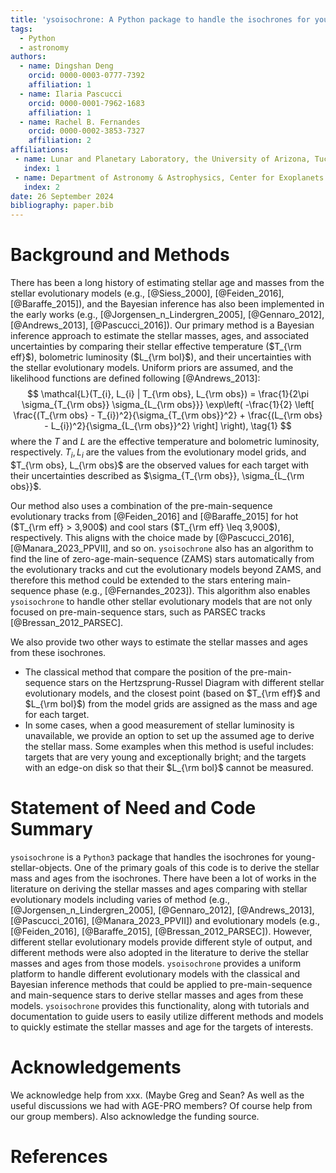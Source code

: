 ```yaml
---
title: 'ysoisochrone: A Python package to handle the isochrones for young stellar objects'
tags:
  - Python
  - astronomy
authors:
  - name: Dingshan Deng
    orcid: 0000-0003-0777-7392
    affiliation: 1
  - name: Ilaria Pascucci
    orcid: 0000-0001-7962-1683
    affiliation: 1
  - name: Rachel B. Fernandes
    orcid: 0000-0002-3853-7327
    affiliation: 2
affiliations:
 - name: Lunar and Planetary Laboratory, the University of Arizona, Tucson, AZ 85721, USA
   index: 1
 - name: Department of Astronomy & Astrophysics, Center for Exoplanets and Habitable Worlds, The Pennsylvania State University, University Park, PA 16802
   index: 2
date: 26 September 2024
bibliography: paper.bib
---
```


# Background and Methods

There has been a long history of estimating stellar age and masses from the stellar evolutionary models (e.g., [@Siess_2000], [@Feiden_2016], [@Baraffe_2015]), and the Bayesian inference has also been implemented in the early works (e.g., [@Jorgensen_n_Lindergren_2005], [@Gennaro_2012], [@Andrews_2013], [@Pascucci_2016]). Our primary method is a Bayesian inference approach to estimate the stellar masses, ages, and associated uncertainties by comparing their stellar effective temperature ($T_{\rm eff}$), bolometric luminosity ($L_{\rm bol}$), and their uncertainties with the stellar evolutionary models. Uniform priors are assumed, and the likelihood functions are defined following [@Andrews_2013]: 
$$
\mathcal{L}(T_{i}, L_{i} | T_{\rm obs}, L_{\rm obs}) = \frac{1}{2\pi \sigma_{T_{\rm obs}} \sigma_{L_{\rm obs}}} \exp\left( -\frac{1}{2} \left[ \frac{(T_{\rm obs} - T_{i})^2}{\sigma_{T_{\rm obs}}^2} + \frac{(L_{\rm obs} - L_{i})^2}{\sigma_{L_{\rm obs}}^2} \right] \right), \tag{1}
$$
where the $T$ and $L$ are the effective temperature and bolometric luminosity, respectively. $T_i, L_i$ are the values from the evolutionary model grids, and $T_{\rm obs}, L_{\rm obs}$ are the observed values for each target with their uncertainties described as $\sigma_{T_{\rm obs}}, \sigma_{L_{\rm obs}}$. 

Our method also uses a combination of the pre-main-sequence evolutionary tracks from  [@Feiden_2016] and [@Baraffe_2015] for hot ($T_{\rm eff} > 3,900$) and cool stars ($T_{\rm eff} \leq 3,900$), respectively. This aligns with the choice made by [@Pascucci_2016], [@Manara_2023_PPVII], and so on. `ysoisochrone` also has an algorithm to find the line of zero-age-main-sequence (ZAMS) stars automatically from the evolutionary tracks and cut the evolutionary models beyond ZAMS, and therefore this method could be extended to the stars entering main-sequence phase (e.g., [@Fernandes_2023]). This algorithm also enables `ysoisochrone` to handle other stellar evolutionary models that are not only focused on pre-main-sequence stars, such as PARSEC tracks [@Bressan_2012_PARSEC].

We also provide two other ways to estimate the stellar masses and ages from these isochrones. 
- The classical method that compare the position of the pre-main-sequence stars on the Hertzsprung-Russel Diagram with different stellar evolutionary models, and the closest point (based on $T_{\rm eff}$ and $L_{\rm bol}$) from the model grids are assigned as the mass and age for each target. 
- In some cases, when a good measurement of stellar luminosity is unavailable,  we provide an option to set up the assumed age to derive the stellar mass. Some examples when this method is useful includes: targets that are very young and exceptionally bright; and the targets with an edge-on disk so that their $L_{\rm bol}$ cannot be measured.

# Statement of Need and Code Summary

`ysoisochrone` is a `Python3` package that handles the isochrones for young-stellar-objects. One of the primary goals of this code is to derive the stellar mass and ages from the isochrones. There have been a lot of works in the literature on deriving the stellar masses and ages comparing with stellar evolutionary models including varies of method (e.g., [@Jorgensen_n_Lindergren_2005], [@Gennaro_2012], [@Andrews_2013], [@Pascucci_2016], [@Manara_2023_PPVII]) and evolutionary models (e.g., [@Feiden_2016], [@Baraffe_2015], [@Bressan_2012_PARSEC]). However, different stellar evolutionary models provide different style of output, and different methods were also adopted in the literature to derive the stellar masses and ages from those models. `ysoisochrone` provides a uniform platform to handle different evolutionary models with the classical and Bayesian inference methods that could be applied to pre-main-sequence and main-sequence stars to derive stellar masses and ages from these models. `ysoisochrone` provides this functionality, along with tutorials and documentation to guide users to easily utilize different methods and models to quickly estimate the stellar masses and age for the targets of interests. 

# Acknowledgements

We acknowledge help from xxx. (Maybe Greg and Sean? As well as the useful discussions we had with AGE-PRO members? Of course help from our group members). Also acknowledge the funding source.

# References
